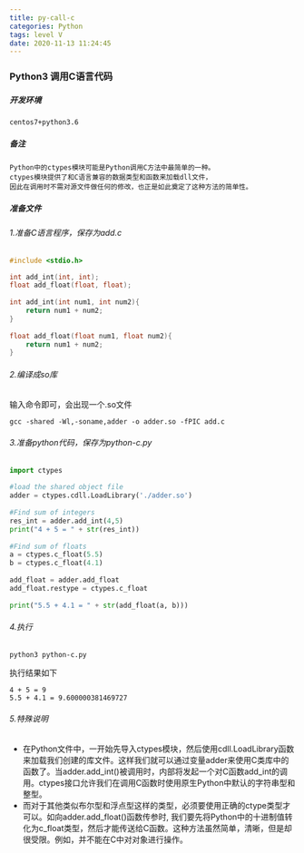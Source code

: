 ```yaml
---
title: py-call-c
categories: Python
tags: level V
date: 2020-11-13 11:24:45
---
```


### Python3 调用C语言代码

##### 开发环境

```
centos7+python3.6
```

##### 备注

```
Python中的ctypes模块可能是Python调用C方法中最简单的一种。
ctypes模块提供了和C语言兼容的数据类型和函数来加载dll文件，
因此在调用时不需对源文件做任何的修改，也正是如此奠定了这种方法的简单性。
```

##### 准备文件

###### 1.准备C语言程序，保存为add.c

```c
#include <stdio.h>

int add_int(int, int);
float add_float(float, float);
 
int add_int(int num1, int num2){
    return num1 + num2;
}
 
float add_float(float num1, float num2){
    return num1 + num2;
}
```

###### 2.编译成so库

输入命令即可，会出现一个.so文件

```
gcc -shared -Wl,-soname,adder -o adder.so -fPIC add.c
```

###### 3.准备python代码，保存为python-c.py

```python
import ctypes
 
#load the shared object file
adder = ctypes.cdll.LoadLibrary('./adder.so')
 
#Find sum of integers
res_int = adder.add_int(4,5)
print("4 + 5 = " + str(res_int))
 
#Find sum of floats
a = ctypes.c_float(5.5)
b = ctypes.c_float(4.1)
 
add_float = adder.add_float
add_float.restype = ctypes.c_float
 
print("5.5 + 4.1 = " + str(add_float(a, b)))
```

###### 4.执行

```
python3 python-c.py
```

执行结果如下

```
4 + 5 = 9
5.5 + 4.1 = 9.600000381469727
```

###### 5.特殊说明

- 在Python文件中，一开始先导入ctypes模块，然后使用cdll.LoadLibrary函数来加载我们创建的库文件。这样我们就可以通过变量adder来使用C类库中的函数了。当adder.add_int()被调用时，内部将发起一个对C函数add_int的调用。ctypes接口允许我们在调用C函数时使用原生Python中默认的字符串型和整型。
- 而对于其他类似布尔型和浮点型这样的类型，必须要使用正确的ctype类型才可以。如向adder.add_float()函数传参时, 我们要先将Python中的十进制值转化为c_float类型，然后才能传送给C函数。这种方法虽然简单，清晰，但是却很受限。例如，并不能在C中对对象进行操作。